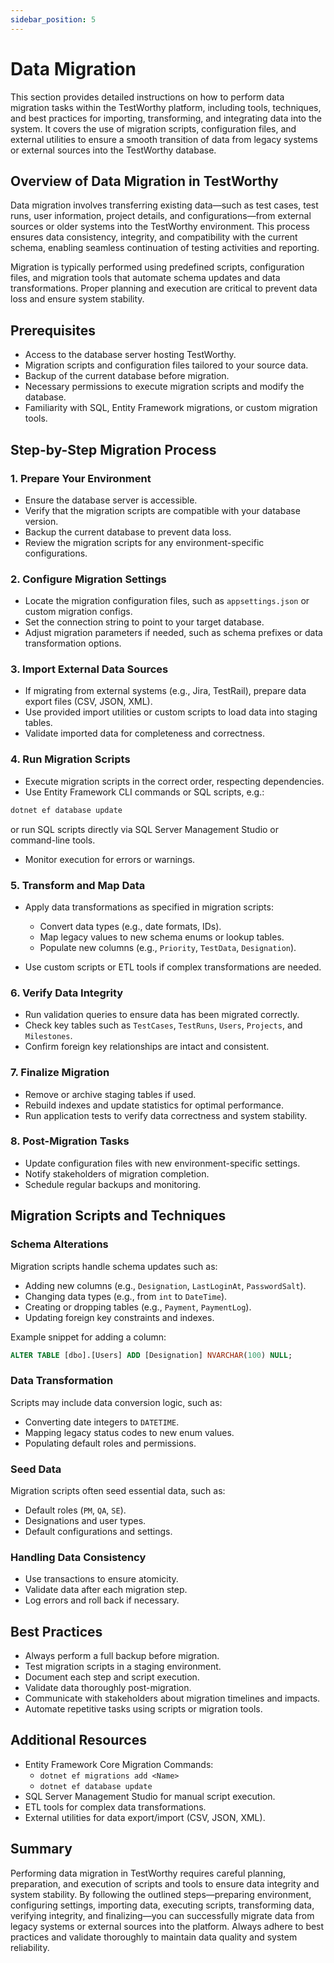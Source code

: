 ```yaml
---
sidebar_position: 5
---
```


# Data Migration

This section provides detailed instructions on how to perform data migration tasks within the TestWorthy platform, including tools, techniques, and best practices for importing, transforming, and integrating data into the system. It covers the use of migration scripts, configuration files, and external utilities to ensure a smooth transition of data from legacy systems or external sources into the TestWorthy database.

## Overview of Data Migration in TestWorthy

Data migration involves transferring existing data—such as test cases, test runs, user information, project details, and configurations—from external sources or older systems into the TestWorthy environment. This process ensures data consistency, integrity, and compatibility with the current schema, enabling seamless continuation of testing activities and reporting.

Migration is typically performed using predefined scripts, configuration files, and migration tools that automate schema updates and data transformations. Proper planning and execution are critical to prevent data loss and ensure system stability.

## Prerequisites

- Access to the database server hosting TestWorthy.
- Migration scripts and configuration files tailored to your source data.
- Backup of the current database before migration.
- Necessary permissions to execute migration scripts and modify the database.
- Familiarity with SQL, Entity Framework migrations, or custom migration tools.

## Step-by-Step Migration Process

### 1. Prepare Your Environment

- Ensure the database server is accessible.
- Verify that the migration scripts are compatible with your database version.
- Backup the current database to prevent data loss.
- Review the migration scripts for any environment-specific configurations.

### 2. Configure Migration Settings

- Locate the migration configuration files, such as `appsettings.json` or custom migration configs.
- Set the connection string to point to your target database.
- Adjust migration parameters if needed, such as schema prefixes or data transformation options.

### 3. Import External Data Sources

- If migrating from external systems (e.g., Jira, TestRail), prepare data export files (CSV, JSON, XML).
- Use provided import utilities or custom scripts to load data into staging tables.
- Validate imported data for completeness and correctness.

### 4. Run Migration Scripts

- Execute migration scripts in the correct order, respecting dependencies.
- Use Entity Framework CLI commands or SQL scripts, e.g.:

```bash
dotnet ef database update
```

or run SQL scripts directly via SQL Server Management Studio or command-line tools.

- Monitor execution for errors or warnings.

### 5. Transform and Map Data

- Apply data transformations as specified in migration scripts:
  - Convert data types (e.g., date formats, IDs).
  - Map legacy values to new schema enums or lookup tables.
  - Populate new columns (e.g., `Priority`, `TestData`, `Designation`).

- Use custom scripts or ETL tools if complex transformations are needed.

### 6. Verify Data Integrity

- Run validation queries to ensure data has been migrated correctly.
- Check key tables such as `TestCases`, `TestRuns`, `Users`, `Projects`, and `Milestones`.
- Confirm foreign key relationships are intact and consistent.

### 7. Finalize Migration

- Remove or archive staging tables if used.
- Rebuild indexes and update statistics for optimal performance.
- Run application tests to verify data correctness and system stability.

### 8. Post-Migration Tasks

- Update configuration files with new environment-specific settings.
- Notify stakeholders of migration completion.
- Schedule regular backups and monitoring.

## Migration Scripts and Techniques

### Schema Alterations

Migration scripts handle schema updates such as:

- Adding new columns (e.g., `Designation`, `LastLoginAt`, `PasswordSalt`).
- Changing data types (e.g., from `int` to `DateTime`).
- Creating or dropping tables (e.g., `Payment`, `PaymentLog`).
- Updating foreign key constraints and indexes.

Example snippet for adding a column:

```sql
ALTER TABLE [dbo].[Users] ADD [Designation] NVARCHAR(100) NULL;
```

### Data Transformation

Scripts may include data conversion logic, such as:

- Converting date integers to `DATETIME`.
- Mapping legacy status codes to new enum values.
- Populating default roles and permissions.

### Seed Data

Migration scripts often seed essential data, such as:

- Default roles (`PM`, `QA`, `SE`).
- Designations and user types.
- Default configurations and settings.

### Handling Data Consistency

- Use transactions to ensure atomicity.
- Validate data after each migration step.
- Log errors and roll back if necessary.

## Best Practices

- Always perform a full backup before migration.
- Test migration scripts in a staging environment.
- Document each step and script execution.
- Validate data thoroughly post-migration.
- Communicate with stakeholders about migration timelines and impacts.
- Automate repetitive tasks using scripts or migration tools.

## Additional Resources

- Entity Framework Core Migration Commands:
  - `dotnet ef migrations add <Name>`
  - `dotnet ef database update`
- SQL Server Management Studio for manual script execution.
- ETL tools for complex data transformations.
- External utilities for data export/import (CSV, JSON, XML).

## Summary

Performing data migration in TestWorthy requires careful planning, preparation, and execution of scripts and tools to ensure data integrity and system stability. By following the outlined steps—preparing environment, configuring settings, importing data, executing scripts, transforming data, verifying integrity, and finalizing—you can successfully migrate data from legacy systems or external sources into the platform. Always adhere to best practices and validate thoroughly to maintain data quality and system reliability.